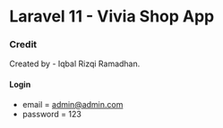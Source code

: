 # Laravel 11 - Vivia Shop App

### Credit

Created by - Iqbal Rizqi Ramadhan.

#### Login

-   email = admin@admin.com
-   password = 123
